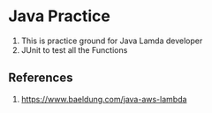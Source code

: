 # Java Practice

1. This is practice ground for Java Lamda developer
1. JUnit to test all the Functions

## References
1. https://www.baeldung.com/java-aws-lambda
